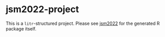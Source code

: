 # jsm2022-project

This is a `litr`-structured project.  Please see [jsm2022](jsm2022) for the generated R package itself.